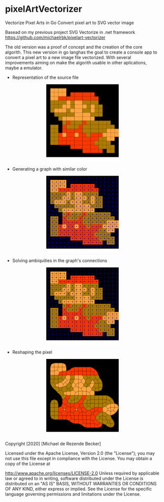 # pixelArtVectorizer
Vectorize Pixel Arts in Go
Convert pixel art to SVG vector image

Basead on my previous project SVG Vectorize in .net framework https://github.com/michaelrbk/pixelart-vectorizer

The old version was a proof of concept and the creation of the core algorith. This new version in go langhas the goal to create a console app to convert a pixel art to a new image file vectorized. With several improvements aiming on make the algorith usable in other aplications, maybe a emulator.


* Representation of the source file
<p align="center">
<img src="./results/0.source.svg" height="250">
</p>

* Generating a graph with similar color
<p align="center">
<img src="./results/1.genGraph.svg" height="250">
</p>

* Solving ambiquities in the graph's connections 
<p align="center">
<img src="./results/2.solveAmbiguities.svg" height="250">
</p>

* Reshaping the pixel
<p align="center">
<img src="./results/3.pixelReshape.svg" height="250">
</p>


Copyright [2020] [Michael de Rezende Becker]

Licensed under the Apache License, Version 2.0 (the "License"); you may not use this file except in compliance with the License. You may obtain a copy of the License at

http://www.apache.org/licenses/LICENSE-2.0
Unless required by applicable law or agreed to in writing, software distributed under the License is distributed on an "AS IS" BASIS, WITHOUT WARRANTIES OR CONDITIONS OF ANY KIND, either express or implied. See the License for the specific language governing permissions and limitations under the License.
